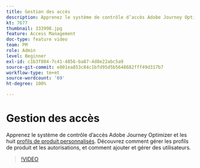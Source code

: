 ```yaml
---
title: Gestion des accès
description: Apprenez le système de contrôle d’accès Adobe Journey Optimizer et les huit profils de produit personnalisés. Découvrez comment gérer les profils de produit et les autorisations, et comment ajouter et gérer des utilisateurs.
kt: 7677
thumbnail: 333998.jpg
feature: Access Management
doc-type: feature video
team: PM
role: Admin
level: Beginner
exl-id: c1b3f804-7c41-4856-ba87-4d8e22abc5a9
source-git-commit: e801ea853c84c1bfd95d5b5648682fff49d317b7
workflow-type: tm+mt
source-wordcount: '69'
ht-degree: 100%

---
```


# Gestion des accès

Apprenez le système de contrôle d’accès Adobe Journey Optimizer et les huit [profils de produit personnalisés](https://experienceleague.adobe.com/docs/journey-optimizer/using/administration/ootb-product-profiles.html?lang=fr). Découvrez comment gérer les profils de produit et les autorisations, et comment ajouter et gérer des utilisateurs.

>[!VIDEO](https://video.tv.adobe.com/v/333998?quality=12&learn=on)
